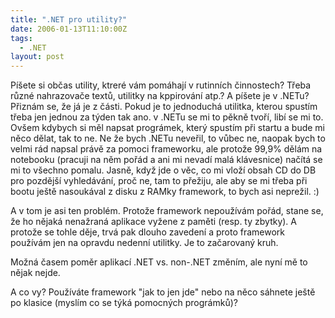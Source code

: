 ```yaml
---
title: ".NET pro utility?"
date: 2006-01-13T11:10:00Z
tags:
  - .NET
layout: post
---
```

Píšete si občas utility, ktreré vám pomáhají v rutinních činnostech? Třeba různé nahrazovače textů, utilitky na kppirování atp.? A píšete je v .NETu? Přiznám se, že já je z části. Pokud je to jednoduchá utilitka, kterou spustím třeba jen jednou za týden tak ano. v .NETu se mi to pěkně tvoří, libí se mi to. Ovšem kdybych si měl napsat prográmek, který spustím při startu a bude mi něco dělat, tak to ne. Ne že bych .NETu neveřil, to vůbec ne, naopak bych to velmi rád napsal právě za pomoci frameworku, ale protože 99,9% dělám na notebooku (pracuji na něm pořád a ani mi nevadí malá klávesnice) načítá se mi to všechno pomalu. Jasně, když jde o věc, co mi vloží obsah CD do DB pro pozdější vyhledávání, proč ne, tam to přežiju, ale aby se mi třeba při bootu ještě nasoukával z disku z RAMky framework, to bych asi neprežil. :)

A v tom je asi ten problém. Protože framework nepoužívám pořád, stane se, že ho nějaká nenažraná aplikace vyžene z paměti (resp. ty zbytky). A protože se tohle děje, trvá pak dlouho zavedení a proto framework používám jen na opravdu nedenní utilitky. Je to začarovaný kruh.

Možná časem poměr aplikací .NET vs. non-.NET změním, ale nyní mě to nějak nejde.

A co vy? Používáte framework "jak to jen jde" nebo na něco sáhnete ještě po klasice (myslím co se týká pomocných prográmků)?